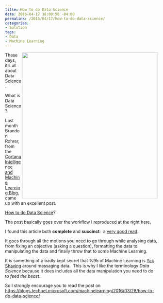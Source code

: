 ```yaml
---
title: How to do Data Science
date: 2016-04-17 18:00:50 -04:00
permalink: /2016/04/17/how-to-do-data-science/
categories:
- Solution
tags:
- Data
- Machine Learning
---
```

<img style="float:right;display:inline;" src="https://msdnshared.blob.core.windows.net/media/2016/03/032116_2135_HowtodoData1.png" alt="" width="448" height="480" align="right" />

These days, it’s all about Data Science.

What is Data Science?

Last month Brandon Rohrer, from the <a href="https://blogs.technet.microsoft.com/machinelearning">Cortana Intelligence and Machine Learning Blog</a>, came up with an excellent post.

<a href="https://blogs.technet.microsoft.com/machinelearning/2016/03/28/how-to-do-data-science/" target="_blank">How to do Data Science</a>?

The post basically goes over the workflow I reproduced at the right here.

I found this article both <strong>complete</strong> and <strong>succinct</strong>:  a <span style="text-decoration:underline;">very good read</span>.

It goes through all the motions you need to go through while analysing data, from fixing an objective (asking a question), formatting the data to manipulating the data and finally throw that to some Machine Learning.

It is something of a badly kept secret that %95 of Machine Learning is <a href="http://www.hanselman.com/blog/YakShavingDefinedIllGetThatDoneAsSoonAsIShaveThisYak.aspx" target="_blank">Yak Shaving</a> around massaging data.  This is why I like the terminology <em>Data Science</em> because it does includes all the data manipulation you need to do to <em>feed the beast</em>.

So I strongly encourage you to read the post on <a href="https://blogs.technet.microsoft.com/machinelearning/2016/03/28/how-to-do-data-science/">https://blogs.technet.microsoft.com/machinelearning/2016/03/28/how-to-do-data-science/</a>